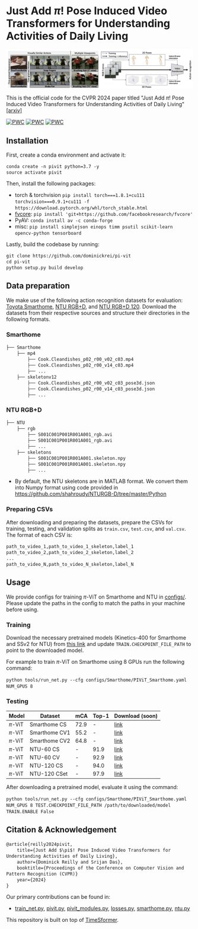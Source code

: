 # Just Add $\pi$! Pose Induced Video Transformers for Understanding Activities of Daily Living
![intro](intro_graphic.png)

This is the official code for the CVPR 2024 paper titled "Just Add $\pi$! Pose Induced Video Transformers for Understanding Activities of Daily Living" [[arxiv]](https://arxiv.org/abs/2311.18840)

[![PWC](https://img.shields.io/endpoint.svg?url=https://paperswithcode.com/badge/just-add-p-pose-induced-video-transformers/action-classification-on-toyota-smarthome)](https://paperswithcode.com/sota/action-classification-on-toyota-smarthome?p=just-add-p-pose-induced-video-transformers) [![PWC](https://img.shields.io/endpoint.svg?url=https://paperswithcode.com/badge/just-add-p-pose-induced-video-transformers/action-recognition-in-videos-on-ntu-rgbd)](https://paperswithcode.com/sota/action-recognition-in-videos-on-ntu-rgbd?p=just-add-p-pose-induced-video-transformers) [![PWC](https://img.shields.io/endpoint.svg?url=https://paperswithcode.com/badge/just-add-p-pose-induced-video-transformers/action-recognition-in-videos-on-ntu-rgbd-120)](https://paperswithcode.com/sota/action-recognition-in-videos-on-ntu-rgbd-120?p=just-add-p-pose-induced-video-transformers)

## Installation
First, create a conda environment and activate it:
```
conda create -n pivit python=3.7 -y
source activate pivit
```

Then, install the following packages:
- torch & torchvision `pip install torch===1.8.1+cu111 torchvision===0.9.1+cu111 -f https://download.pytorch.org/whl/torch_stable.html`
- [fvcore](https://github.com/facebookresearch/fvcore/): `pip install 'git+https://github.com/facebookresearch/fvcore'`
- PyAV: `conda install av -c conda-forge`
- misc: `pip install simplejson einops timm psutil scikit-learn opencv-python tensorboard`

Lastly, build the codebase by running:
```
git clone https://github.com/dominickrei/pi-vit
cd pi-vit
python setup.py build develop
```

## Data preparation
We make use of the following action recognition datasets for evaluation: [Toyota Smarthome](https://project.inria.fr/toyotasmarthome/), [NTU RGB+D](https://rose1.ntu.edu.sg/dataset/actionRecognition/), and [NTU RGB+D 120](https://rose1.ntu.edu.sg/dataset/actionRecognition/). Download the datasets from their respective sources and structure their directories in the following formats.

### Smarthome
```
├── Smarthome
    ├── mp4
        ├── Cook.Cleandishes_p02_r00_v02_c03.mp4
        ├── Cook.Cleandishes_p02_r00_v14_c03.mp4
        ├── ...
    ├── skeletonv12
        ├── Cook.Cleandishes_p02_r00_v02_c03_pose3d.json
        ├── Cook.Cleandishes_p02_r00_v14_c03_pose3d.json
        ├── ...
```

### NTU RGB+D
```
├── NTU
    ├── rgb
        ├── S001C001P001R001A001_rgb.avi
        ├── S001C001P001R001A001_rgb.avi
        ├── ...
    ├── skeletons
        ├── S001C001P001R001A001.skeleton.npy
        ├── S001C001P001R001A001.skeleton.npy
        ├── ...
```
* By default, the NTU skeletons are in MATLAB format. We convert them into Numpy format using code provided in https://github.com/shahroudy/NTURGB-D/tree/master/Python

### Preparing CSVs
After downloading and preparing the datasets, prepare the CSVs for training, testing, and validation splits as `train.csv`, `test.csv`, and `val.csv`. The format of each CSV is:
```
path_to_video_1,path_to_video_1_skeleton,label_1
path_to_video_2,path_to_video_2_skeleton,label_2
...
path_to_video_N,path_to_video_N_skeleton,label_N
```

## Usage
We provide configs for training $\pi$-ViT on Smarthome and NTU in [configs/](configs/). Please update the paths in the config to match the paths in your machine before using.

### Training
Download the necessary pretrained models (Kinetics-400 for Smarthome and SSv2 for NTU) from [this link](https://github.com/facebookresearch/TimeSformer?tab=readme-ov-file#model-zoo) and update `TRAIN.CHECKPOINT_FILE_PATH` to point to the downloaded model.

For example to train $\pi$-ViT on Smarthome using 8 GPUs run the following command:

`python tools/run_net.py --cfg configs/Smarthome/PIViT_Smarthome.yaml NUM_GPUS 8`

### Testing
| Model | Dataset | mCA | Top-1 | Download (soon) |
| --- | --- | --- | --- | --- |
$\pi$-ViT | Smarthome CS | 72.9 | - | [link]() |
$\pi$-ViT | Smarthome CV1 | 55.2 | - | [link]() |
$\pi$-ViT | Smarthome CV2 | 64.8 | - | [link]() |
$\pi$-ViT | NTU-60 CS | - | 91.9 | [link]() |
$\pi$-ViT | NTU-60 CV | - | 92.9 | [link]() |
$\pi$-ViT | NTU-120 CS | - | 94.0 | [link]() |
$\pi$-ViT | NTU-120 CSet | - | 97.9 | [link]() |

After downloading a pretrained model, evaluate it using the command:

`python tools/run_net.py --cfg configs/Smarthome/PIViT_Smarthome.yaml NUM_GPUS 8 TEST.CHECKPOINT_FILE_PATH /path/to/downloaded/model TRAIN.ENABLE False`

## Citation & Acknowledgement
```
@article{reilly2024pivit,
    title={Just Add $\pi$! Pose Induced Video Transformers for Understanding Activities of Daily Living},
    author={Dominick Reilly and Srijan Das},
    booktitle={Proceedings of the Conference on Computer Vision and Pattern Recognition (CVPR)}
    year={2024}
}
```
Our primary contributions can be found in:
- [train_net.py](tools/train_net.py), [pivit.py](timesformer/models/pivit.py), [pivit_modules.py](timesformer/models/pivit_modules.py), [losses.py](timesformer/models/losses.py), [smarthome.py](timesformer/datasets/smarthome.py), [ntu.py](timesformer/datasets/ntu.py)

This repository is built on top of [TimeSformer](https://github.com/facebookresearch/TimeSformer).
